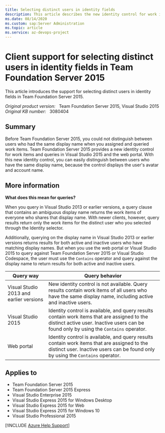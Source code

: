 ```yaml
---
title: Selecting distinct users in identity fields
description: This article describes the new identity control for work items and queries in Visual Studio 2015 and the web portal. This feature is available through Team Foundation Server 2015.
ms.date: 08/14/2020
ms.custom: sap:Server Administration
ms.topic: article
ms.service: az-devops-project
---
```

# Client support for selecting distinct users in identity fields in Team Foundation Server 2015

This article introduces the support for selecting distinct users in identity fields in Team Foundation Server 2015.

_Original product version:_ &nbsp; Team Foundation Server 2015, Visual Studio 2015  
_Original KB number:_ &nbsp; 3080404

## Summary

Before Team Foundation Server 2015, you could not distinguish between users who had the same display name when you assigned and queried work items. Team Foundation Server 2015 provides a new identity control for work items and queries in Visual Studio 2015 and the web portal. With this new identity control, you can easily distinguish between users who have the same display name, because the control displays the user's avatar and account name.

## More information

**What does this mean for queries?**

When you query in Visual Studio 2013 or earlier versions, a query clause that contains an ambiguous display name returns the work items of everyone who shares that display name. With newer clients, however, query results return only the work items for the distinct user who you selected through the Identity selector.

Additionally, querying on the display name in Visual Studio 2013 or earlier versions returns results for both active and inactive users who have matching display names. But when you use the web portal or Visual Studio 2015 to query against Team Foundation Server 2015 or Visual Studio Codespace, the user must use the `Contains` operator and query against the display name to return results for both active and inactive users.

|Query way| Query behavior |
|---|---|
| Visual Studio 2013 and earlier versions|New identity control is not available. Query results contain work items of all users who have the same display name, including active and inactive users.|
| Visual Studio 2015|Identity control is available, and query results contain work items that are assigned to the distinct active user. Inactive users can be found only by using the `Contains` operator.|
| Web portal|Identity control is available, and query results contain work items that are assigned to the distinct user. Inactive users can be found only by using the `Contains` operator.|
  
## Applies to

- Team Foundation Server 2015
- Team Foundation Server 2015 Express
- Visual Studio Enterprise 2015
- Visual Studio Express 2015 for Windows Desktop
- Visual Studio Express 2015 for Web
- Visual Studio Express 2015 for Windows 10
- Visual Studio Professional 2015

[!INCLUDE [Azure Help Support](../../includes/azure-help-support.md)]
